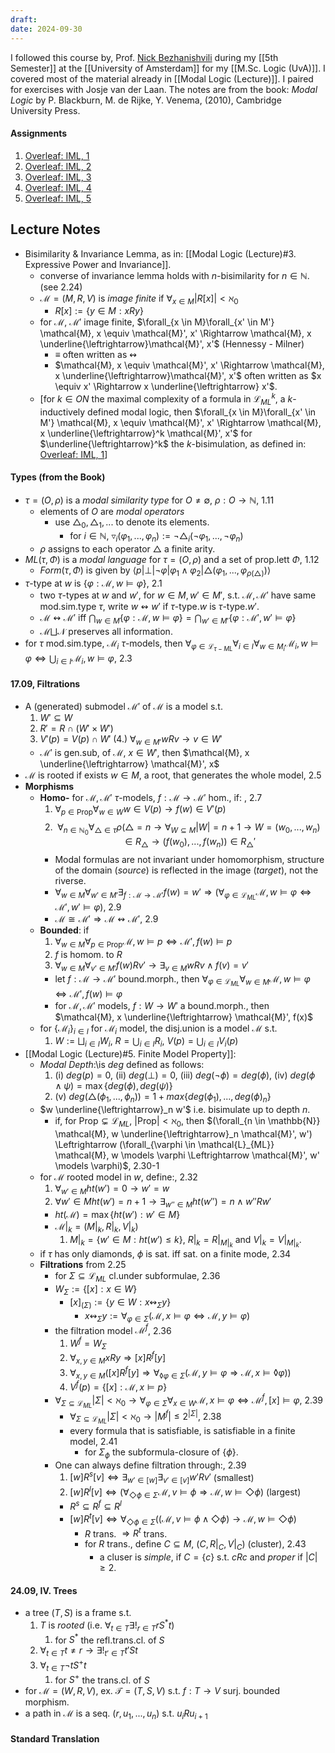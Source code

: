 ```yaml
---
draft: 
date: 2024-09-30
---
```

I followed this course by, Prof. [Nick Bezhanishvili]() during my [[5th Semester]] at the [[University of Amsterdam]] for my [[M.Sc. Logic (UvA)]]. I covered most of the material already in [[Modal Logic (Lecture)]]. I paired for exercises with Josje van der Laan. The notes are from the book: _Modal Logic_ by P. Blackburn, M. de Rijke, Y. Venema, (2010), Cambridge University Press.
#### Assignments
1. [Overleaf: IML, 1](https://www.overleaf.com/read/qdtknhmjymqt#0a2005)
2. [Overleaf: IML, 2](https://www.overleaf.com/read/cpcbpxgshgwx#9933a8)
3. [Overleaf: IML, 3](https://www.overleaf.com/read/fhfgdcfdxfks#e50bb8)
4. [Overleaf: IML, 4](https://www.overleaf.com/read/nqzhrtkqwbjy#cd734e)
5. [Overleaf: IML, 5](https://www.overleaf.com/read/bnbpqggkwwdm#e2f4f5)
## Lecture Notes
- Bisimilarity & Invariance Lemma, as in: [[Modal Logic (Lecture)#3. Expressive Power and Invariance]].
	- converse of invariance lemma holds with $n$-bisimilarity for $n \in \mathbb{N}$. (see 2.24)
	- $\mathcal{M} = (M, R, V)$ is _image finite_ if $\forall_{x \in M} |R[x]| < \aleph_0$
		- $R[x] := \{y \in M : x R y\}$
	- for $\mathcal{M}$, $\mathcal{M}'$ image finite, $\forall_{x \in M}\forall_{x' \in M'} \mathcal{M}, x \equiv \mathcal{M}', x' \Rightarrow \mathcal{M}, x \underline{\leftrightarrow}\mathcal{M}', x'$ (Hennessy - Milner)
		- $\equiv$ often written as $\leftrightsquigarrow$
		- $\mathcal{M}, x \equiv \mathcal{M}', x' \Rightarrow \mathcal{M}, x \underline{\leftrightarrow}\mathcal{M}', x'$ often written as $x \equiv x' \Rightarrow x \underline{\leftrightarrow} x'$.
	- \[for $k \in ON$ the maximal complexity of a formula in $\mathcal{L}^k_{ML}$, a $k$-inductively defined modal logic, then $\forall_{x \in M}\forall_{x' \in M'} \mathcal{M}, x \equiv \mathcal{M}', x' \Rightarrow \mathcal{M}, x \underline{\leftrightarrow}^k \mathcal{M}', x'$ for $\underline{\leftrightarrow}^k$ the $k$-bisimulation, as defined in: [Overleaf: IML, 1](https://www.overleaf.com/read/qdtknhmjymqt#0a2005)\]
#### Types (from the Book)
- $\tau = (O, \rho)$ is a _modal similarity type_ for $O \not = \emptyset$, $\rho: O \to \mathbb{N}$, 1.11
	- elements of $O$ are _modal operators_
		- use $\triangle_0, \triangle_1, ...$ to denote its elements.
			- for $i \in \mathbb{N}$, $\triangledown_i(\varphi_1, ..., \varphi_n) := \lnot \triangle_i (\lnot \varphi_1, ..., \lnot \varphi_n)$ 
	- $\rho$ assigns to each operator $\triangle$ a finite arity.
- $ML(\tau, \Phi)$ is a _modal language_ for $\tau = (O, \rho)$ and a set of prop.lett $\Phi$, 1.12
	- $Form(\tau, \Phi)$ is given by $\langle p | \bot | \lnot \varphi | \varphi_1 \land \varphi_2 | \triangle (\varphi_1, ..., \varphi_{\rho(\triangle)}) \rangle$ 
- $\tau$-type at $w$ is $\{\varphi : \mathcal{M}, w \models\varphi\}$, 2.1
	- two $\tau$-types at $w$ and $w'$, for $w \in M, w' \in M'$, s.t. $\mathcal{M}, \mathcal{M}'$ have same mod.sim.type $\tau$, write $w \leftrightsquigarrow w'$ if $\tau$-type.$w$ is $\tau$-type.$w'$.
	- $\mathcal{M} \leftrightsquigarrow \mathcal{M}'$ iff $\bigcap_{w \in M} \{\varphi : \mathcal{M}, w \models\varphi\} = \bigcap_{w' \in M'} \{\varphi : \mathcal{M}', w' \models\varphi\}$
	- $\mathcal{M} \bigsqcup \mathcal{N}$ preserves all information.
- for $\tau$ mod.sim.type, $\mathcal{M}_i$ $\tau$-models, then $\forall_{\varphi \in \mathcal{L}_{\tau-ML}}\forall_{i \in I} \forall_{w \in M_i} \mathcal{M}_i, w \models \varphi \Leftrightarrow \bigcup_{i \in I}\mathcal{M}_i, w \models \varphi$, 2.3
#### 17.09, Filtrations
- A (generated) submodel $\mathcal{M}'$ of $\mathcal{M}$ is a model s.t.
	1. $W' \subseteq W$ 
	2. $R' = R \cap (W' \times W')$
	3. $V'(p) = V(p) \cap W'$ 
	(4.) $\forall_{w \in M'} wRv \to v \in W'$ 
	- $\mathcal{M'}$ is gen.sub, of $\mathcal{M}$, $x \in W'$, then $\mathcal{M}, x \underline{\leftrightarrow} \mathcal{M}', x$
- $\mathcal{M}$ is rooted if exists $w \in M$, a root, that generates the whole model, 2.5
- **Morphisms**
	- **Homo-** for $\mathcal{M}, \mathcal{M}'$ $\tau$-models, $f: \mathcal{M} \to \mathcal{M}'$ hom., if: , 2.7
		1. $\forall_{p \in \text{Prop}} \forall_{w \in W} w \in V(p) \to f(w) \in V'(p)$ 
		2. $$\forall_{n \in \mathbb{N}_0} \forall_{\triangle \in \tau} \rho(\triangle = n \to \forall_{W \subseteq M} |W| = n +1 \to W = (w_0, ..., w_n) \in R_\triangle \to (f(w_0), ..., f(w_n)) \in R_\triangle'$$
		- Modal formulas are not invariant under homomorphism, structure of the domain (_source_) is reflected in the image (_target_), not the riverse.
		- $\forall_{w \in M}\forall_{w' \in M'}\exists_{f: \mathcal{M} \to \mathcal{M}'} f(w) = w' \Rightarrow (\forall_{\varphi \in \mathcal{L}_{ML}} \mathcal{M}, w \models \varphi \Leftrightarrow \mathcal{M}', w' \models \varphi)$, 2.9
		- $\mathcal{M} \cong \mathcal{M}' \Rightarrow \mathcal{M} \leftrightsquigarrow \mathcal{M}'$, 2.9
	- **Bounded**: if
		1. $\forall_{w \in M} \forall_{p \in \text{Prop}} \mathcal{M}, w \models p \Leftrightarrow \mathcal{M}', f(w) \models p$ 
		2. $f$ is homom. to $R$
		3. $\forall_{w \in M} \forall_{v' \in M'} f(w) R v' \to \exists_{v \in M} wRv \land f(v) = v'$
		- let $f: \mathcal{M} \to \mathcal{M}'$ bound.morph., then $\forall_{\varphi \in \mathcal{L}_{ML}} \forall_{w \in M} \mathcal{M}, w \models \varphi \Leftrightarrow \mathcal{M}', f(w) \models \varphi$ 
		- for $\mathcal{M}, \mathcal{M}'$ models, $f: W \to W'$ a bound.morph., then $\mathcal{M}, x \underline{\leftrightarrow} \mathcal{M}', f(x)$
	- for $\{\mathcal{M}_i\}_{i \in I}$ for $\mathcal{M}_i$ model, the disj.union is a model $\mathcal{M}$ s.t.
		1. $W := \bigsqcup_{i \in I} W_i$, $R = \bigcup_{i \in I} R_i$, $V(p) = \bigcup_{i \in I} V_i(p)$ 
- [[Modal Logic (Lecture)#5. Finite Model Property]]:
	- _Modal Depth_:\is $deg$ defined as follows:
		1. (i) $deg(p) = 0$, (ii) $deg(\bot) = 0$, (iii) $deg(\lnot \phi) = deg(\phi)$, (iv) $deg(\phi \land \psi) = \max\{deg(\phi), deg(\psi)\}$ 
		2. (v) $deg(\triangle (\phi_1, ..., \phi_n)) = 1 + max\{deg(\phi_1), ..., deg(\phi)_n\}$ 
	- $w \underline{\leftrightarrow}_n w'$ i.e. bisimulate up to depth $n$.
		- if, for $\text{Prop} \subsetneq \mathcal{L}_{ML}$, $|\text{Prop}| < \aleph_0$, then $(\forall_{n \in \mathbb{N}} \mathcal{M}, w \underline{\leftrightarrow}_n \mathcal{M}', w') \Leftrightarrow (\forall_{\varphi \in \mathcal{L}_{ML}} \mathcal{M}, w \models \varphi \Leftrightarrow \mathcal{M}', w' \models \varphi)$, 2.30-1
	- for $\mathcal{M}$ rooted model in $w$, define:, 2.32
		1. $\forall_{w' \in M}ht(w') = 0 \to w' = w$
		2. $\forall{w' \in M} ht(w') = n + 1 \to \exists_{w'' \in M}ht(w'') = n \land w'' R w'$ 
		- $ht(\mathcal{M}) = \max\{ht(w') : w' \in M\}$ 
		- $\mathcal{M}|_k = (M|_k, R|_k, V|_k)$
			1. $M|_k = \{w' \in M : ht(w') \le k\}$, $R|_k = R|_{M|_k}$ and $V|_k = V|_{M|_k}$.
	- if $\tau$ has only diamonds, $\phi$ is sat. iff sat. on a finite mode, 2.34
	- **Filtrations** from 2.25
		- for $\Sigma \subseteq \mathcal{L}_{ML}$ cl.under subformulae, 2.36
		- $W_\Sigma := \{[x]: x \in W\}$
			- $[x]_{(\Sigma)} := \{y \in W : x \leftrightsquigarrow_\Sigma y\}$
				- $x \leftrightsquigarrow_\Sigma y := \forall_{\varphi\in \Sigma}(\mathcal{M}, x \models \varphi \Leftrightarrow \mathcal{M}, y \models \varphi)$
		- the filtration model $\mathcal{M}^f$, 2.36
			1. $W^f = W_\Sigma$
			2. $\forall_{x, y \in M} xRy \Rightarrow [x] R^f [y]$ 
			3. $\forall_{x, y \in M} ([x]R^f[y] \Rightarrow \forall_{\lozenge \varphi \in \Sigma}(\mathcal{M}, y \models \varphi \Rightarrow \mathcal{M}, x \models \lozenge \varphi))$
			4. $V^f(p) = \{[x]: \mathcal{M}, x \models p\}$
		- $\forall_{\Sigma \subseteq \mathcal{L}_{ML}} |\Sigma| < \aleph_0 \to\forall_{\varphi \in \Sigma}  \forall_{x \in W} \mathcal{M}, x \models \varphi \Leftrightarrow \mathcal{M}^f, [x] \models \varphi$, 2.39
			- $\forall_{\Sigma \subseteq \mathcal{L}_{ML}} |\Sigma| < \aleph_0 \to |M^f| \le 2^{|\Sigma|}$, 2.38
			- every formula that is satisfiable, is satisfiable in a finite model, 2.41
				- for $\Sigma_\phi$ the subformula-closure of $\{\phi\}$.
		- One can always define filtration through:, 2.39
			1. $[w] R^s [v] \Leftrightarrow \exists_{w' \in [w]} \exists_{v' \in [v]} w' R v'$ (smallest)
			2. $[w] R^l [v] \Leftrightarrow (\forall_{\Diamond \phi \in \Sigma} \mathcal{M},v \models \phi \Rightarrow \mathcal{M},w \models \Diamond \phi)$ (largest)
			- $R^s \subseteq R^f \subseteq R^l$ 
			- $[w] R^t [v] \Leftrightarrow \forall_{\Diamond \phi \in \Sigma}(( \mathcal{M}, v \models \phi \land \Diamond \phi) \to \mathcal{M}, w \models \Diamond \phi)$ 
				- $R$ trans. $\Rightarrow R^t$ trans.
				- for $R$ trans., define $C \subseteq M$, $(C, R|_C, V|_C)$ (cluster), 2.43
					- a cluser is _simple_, if $C = \{c\}$ s.t. $cRc$ and _proper_ if $|C| \ge 2$.
#### 24.09, IV. Trees
- a tree $(T,S)$ is a frame s.t. 
	1. $T$ is _rooted_ (i.e. $\forall_{t \in T}\exists!_{r \in T} rS^*t$)
		1. for $S^*$ the refl.trans.cl. of $S$
	2. $\forall_{t \in T} t \not = r \to \exists!_{t' \in T} t' S t$
	3. $\forall_{t \in T} \lnot t S^+ t$
		1. for $S^+$ the trans.cl. of $S$
- for $\mathcal{M} = (W, R, V)$, ex. $\mathcal{T} = (T, S, V)$ s.t. $f: T \to V$ surj. bounded morphism.
- a path in $\mathcal{M}$ is a seq. $(r, u_1, ..., u_n)$ s.t. $u_i R u_{i + 1}$ 
#### Standard Translation
